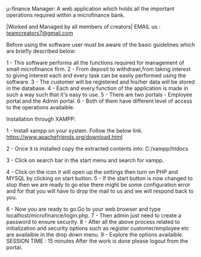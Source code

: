 μ-finance Manager: A web application which holds all the important operations required within a microfinance bank.

|Worked and Managed by all members of creators| 
EMAIL us : teamcreators7@gmail.com

Before using the software user must be aware of the basic guidelines which are briefly described below:

1 - This software performs all the functions required for management of small microfinance firm. 2 - From deposit to withdrawl,from taking interest to giving interest each and every task can be easily performed using the software. 3 - The customer will be registered and his/her data will be stored in the database. 4 - Each and every function of the application is made in such a way such that it's easy to use. 5 - There are two portals - Employee portal and the Admin portal. 6 - Both of them have different level of access to the operations availaible.

Installation through XAMPP:

1 - Install xampp on your system. Follow the below link. https://www.apachefriends.org/download.html

2 - Once it is installed copy the extracted contents into: C:/xampp/htdocs

3 - Click on search bar in the start menu and search for xampp.

4 - Click on the icon it will open up the settings then turn on PHP and MYSQL by clicking on start button. 5 - If the start button is now changed to stop then we are ready to go else there might be some configuration error and for that you will have to drop the mail to us and we will respond back to you.

6 - Now you are ready to go.Go to your web browser and type localhost/microfinance/login.php. 7 - Then admin just need to create a password to ensure security. 8 - After all the above process related to initialization and security options such as register customer/employee etc are availaible in the drop down menu. 9 - Explore the options availaible. SESSION TIME : 15 minutes After the work is done please logout from the portal.
